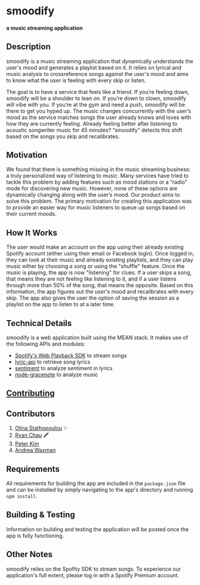 # smoodify
#### a music streaming application

## Description
smoodify is a music streaming application that dynamically understands the user's mood and generates a playlist based on it. It relies on lyrical and music analysis to crossreference songs against the user's mood and aims to know what the user is feeling with every skip or listen.

The goal is to have a service that feels like a friend. If you’re feeling down, smoodify will be a shoulder to lean on. If you’re down to clown, smoodify will vibe with you. If you’re at the gym and need a push, smoodify will be there to get you hyped up. The music changes concurrently with the user’s mood as the service matches songs the user already knows and loves with how they are currently feeling. Already feeling better after listening to acoustic songwriter music for 45 minutes? “smoodify” detects this shift based on the songs you skip and recalibrates.


## Motivation
We found that there is something missing in the music streaming business: a truly personalized way of listening to music. Many services have tried to tackle this problem by adding features such as mood stations or a “radio” mode for discovering new music. However, none of these options are dynamically changing along with the user’s mood. Our product aims to solve this problem. The primary motivation for creating this application was to provide an easier way for music listeners to queue up songs based on their current moods. 

## How It Works
The user would make an account on the app using their already existing Spotify account (either using their email or Facebook login). Once logged in, they can look at their music and already existing playlists, and they can play music either by choosing a song or using the "shuffle" feature. Once the music is playing, the app is now "listening" for clues. If a user skips a song, that means they are not feeling like listening to it, and if a user listens through more than 50% of the song, that means the opposite. Based on this information, the app figures out the user's mood and recalibrates with every skip. The app also gives the user the option of saving the session as a playlist on the app to listen to at a later time. 

## Technical Details
smoodify is a web application built using the MEAN stack. It makes use of the following APIs and modules:
* [Spotify's Web Playback SDK](https://beta.developer.spotify.com/documentation/web-playback-sdk/) to stream songs
* [lyric-api](https://github.com/rhnvrm/lyric-api) to retrieve song lyrics
* [sentiment](https://www.npmjs.com/package/sentiment) to analyze sentiment in lyrics
* [node-gracenote](https://github.com/ddanninger/node-gracenote) to analyze music

## [Contributing](CONTRIBUTING.md)

## Contributors
1. [Olina Stathopoulou](https://github.com/olinastath) :sparkles:
2. [Ryan Chau](https://github.com/rchau0623) :crayon:
3. [Peter Kim](https://github.com/peterckim) 
4. [Andrea Waxman](https://github.com/andreawaxman) 

## Requirements
All requirements for building the app are included in the `package.json` file and can be installed by simply navigating to the app's directory and running `npm install`.

## Building & Testing
Information on building and testing the application will be posted once the app is fully functioning.

## Other Notes
smoodify relies on the Spofity SDK to stream songs. To experience our application's full extent, please log in with a Spotify Premium account.

